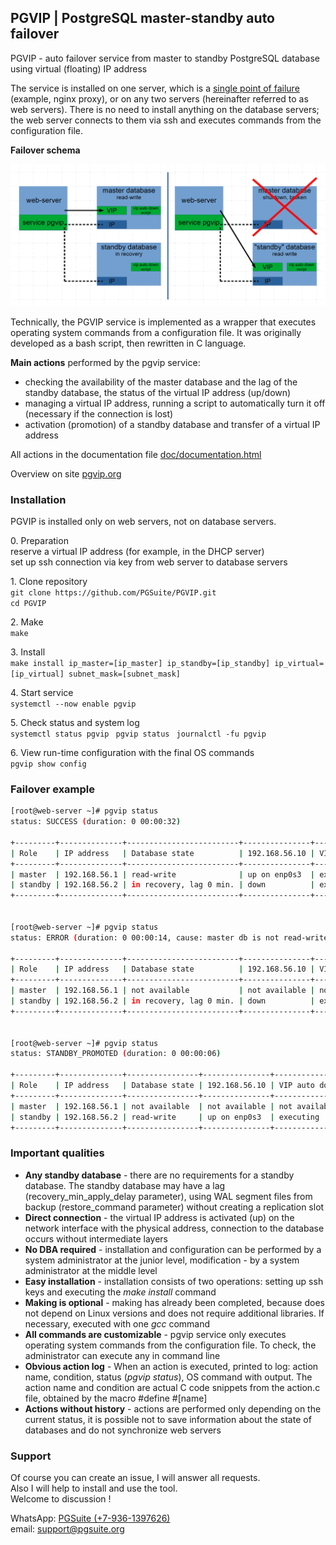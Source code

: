 ## PGVIP | PostgreSQL master-standby auto failover

PGVIP - auto failover service from master to standby PostgreSQL database using virtual (floating) IP address

The service is installed on one server, which is a [single point of failure](https://en.wikipedia.org/wiki/Single_point_of_failure) (example, nginx proxy), or on any two servers (hereinafter referred to as web servers).
There is no need to install anything on the database servers; the web server connects to them via ssh and executes commands from the configuration file.

<b>Failover schema</b>

![Failover schema](doc/failover-schema.png)

Technically, the PGVIP service is implemented as a wrapper that executes operating system commands from a configuration file.
It was originally developed as a bash script, then rewritten in C language.

  
**Main actions** performed by the pgvip service:

*   checking the availability of the master database and the lag of the standby database, the status of the virtual IP address (up/down)
*   managing a virtual IP address, running a script to automatically turn it off (necessary if the connection is lost)
*   activation (promotion) of a standby database and transfer of a virtual IP address

All actions in the documentation file [doc/documentation.html](https://htmlpreview.github.io/?https://github.com/PGSuite/PGVIP/blob/main/doc/documentation.html#actions)  

Overview on site [pgvip.org](https://pgvip.org/en/)

### Installation ### 

PGVIP is installed only on web servers, not on database servers.

0\. Preparation  
    reserve a virtual IP address (for example, in the DHCP server)  
    set up ssh connection via key from web server to database servers  

1\. Clone repository  
```git clone https://github.com/PGSuite/PGVIP.git```  
```cd PGVIP```  

2\. Make  
```make```

3\. Install  
```make install ip_master=[ip_master] ip_standby=[ip_standby] ip_virtual=[ip_virtual] subnet_mask=[subnet_mask] ```

4\. Start service  
```systemctl --now enable pgvip ```

5\. Check status and system log  
```systemctl status pgvip ```
```pgvip status ```
```journalctl -fu pgvip ```

6\. View run-time configuration with the final OS commands  
```pgvip show config ```


### Failover example ### 

```bash
[root@web-server ~]# pgvip status
status: SUCCESS (duration: 0 00:00:32)

+---------+--------------+-------------------------+---------------+---------------+
| Role    | IP address   | Database state          | 192.168.56.10 | VIP auto down |
+---------+--------------+-------------------------+---------------+---------------+
| master  | 192.168.56.1 | read-write              | up on enp0s3  | executing     |
| standby | 192.168.56.2 | in recovery, lag 0 min. | down          | executing     |
+---------+--------------+-------------------------+---------------+---------------+


[root@web-server ~]# pgvip status
status: ERROR (duration: 0 00:00:14, cause: master db is not read-write)

+---------+--------------+-------------------------+---------------+---------------+
| Role    | IP address   | Database state          | 192.168.56.10 | VIP auto down |
+---------+--------------+-------------------------+---------------+---------------+
| master  | 192.168.56.1 | not available           | not available | not available |
| standby | 192.168.56.2 | in recovery, lag 0 min. | down          | executing     |
+---------+--------------+-------------------------+---------------+---------------+


[root@web-server ~]# pgvip status
status: STANDBY_PROMOTED (duration: 0 00:00:06)

+---------+--------------+----------------+---------------+---------------+
| Role    | IP address   | Database state | 192.168.56.10 | VIP auto down |
+---------+--------------+----------------+---------------+---------------+
| master  | 192.168.56.1 | not available  | not available | not available |
| standby | 192.168.56.2 | read-write     | up on enp0s3  | executing     |
+---------+--------------+----------------+---------------+---------------+
```

### Important qualities ### 

*   **Any standby database** - there are no requirements for a standby database. The standby database may have a lag (recovery\_min\_apply\_delay parameter), using WAL segment files from backup (restore\_command parameter) without creating a replication slot
*   **Direct connection** - the virtual IP address is activated (up) on the network interface with the physical address, connection to the database occurs without intermediate layers
*   **No DBA required** - installation and configuration can be performed by a system administrator at the junior level, modification - by a system administrator at the middle level
*   **Easy installation** - installation consists of two operations: setting up ssh keys and executing the _make install_ command
*   **Making is optional** - making has already been completed, because does not depend on Linux versions and does not require additional libraries. If necessary, executed with one _gcc_ command
*   **All commands are customizable** - pgvip service only executes operating system commands from the configuration file. To check, the administrator can execute any in command line
*   **Obvious action log** - When an action is executed, printed to log: action name, condition, status (_pgvip status_), OS command with output. The action name and condition are actual C code snippets from the action.c file, obtained by the macro #define #\[name\]
*   **Actions without history** - actions are performed only depending on the current status, it is possible not to save information about the state of databases and do not synchronize web servers

### Support ### 

Of course you can create an issue, I will answer all requests.  
Also I will help to install and use the tool.  
Welcome to discussion !  

WhatsApp: [PGSuite (+7-936-1397626)](https://wa.me/79361397626)  
email: [support\@pgsuite.org](mailto:support@pgsuite.org?subject=PGXLS)

